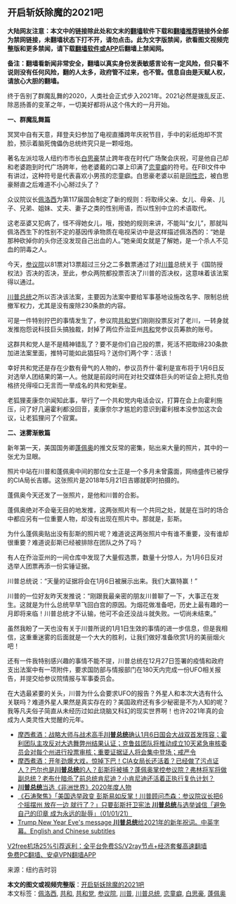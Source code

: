  <h2>开启斩妖除魔的2021吧</h2> <p class="notice"><b>大陆网友注意：本文中的链接除此处和文末的<a href="https://github.com/bannedbook/fanqiang" >翻墙</a>软件下载和<a href="https://github.com/killgcd/justmysocks/blob/master/README.md">翻墙推荐</a>链接外全部为禁网链接，未翻墙状态下打不开，请勿点击。此为文字版禁闻，欲看图文视频完整版和更多禁闻，请下载<a href="https://github.com/bannedbook/fanqiang">翻墙软件或APP</a>后翻墙上禁闻网。</p><p>备注：翻墙看新闻非常安全，翻墙以真实身份发表敏感言论有一定风险，但只看不说则没有任何风险，翻的人太多，政府管不过来，也不管。信息自由是天赋人权，请放心大胆的翻墙。</b></p>  <div class="entry"> <p>终于告别了群魔乱舞的2020，人类社会正式步入2021年。2021必然是拨乱反正、除恶扬善的变革之年，一切美好都将从这个伟大的一月开始。</p> <p><strong>一、群魔乱舞篇</strong></p> <p>冥冥中自有天意，拜登夫妇参加了电视直播跨年庆祝节目，手中的彩纸炮却不赏脸，预示着脑死傀儡伪总统终究只是一颗哑炮。</p> <p>著名左派垃圾人纽约市市长<a href="https://www.bannedbook.org/bnews/tag/%E7%99%BD%E6%80%9D%E8%B1%AA/" class="st_tag internal_tag" rel="tag" title="标签 白思豪 下的日志">白思豪</a>禁止跨年夜在时代广场聚会庆祝，可是他自己却和老婆跑到时代广场跨年，他老婆戴的口罩上印满了<a href="https://www.bannedbook.org/bnews/tag/%e6%81%8b%e7%ab%a5%e7%99%96/" class="st_tag internal_tag" rel="tag" title="标签 恋童癖 下的日志">恋童癖</a>的符号。在FBI文件中有讲过，这种符号是代表喜欢小男孩的恋童癖。白思豪老婆以前是<span class='wp_keywordlink'><a href="https://www.bannedbook.org/forum57/topic6302.html" title="我所知道的地球历史与奥秘篇（十）：同性恋与吸毒" target="_blank">同性恋</a></span>，被白思豪掰直之后难道不小心掰过头了？</p> <p>众议院议长<a href="https://www.bannedbook.org/bnews/tag/%e4%bd%a9%e6%b4%9b%e8%a5%bf/" class="st_tag internal_tag" rel="tag" title="标签 佩洛西 下的日志">佩洛西</a>为第117届国会制定了新的规则：将取缔父亲、女儿、母亲、儿子、兄弟、姐妹、丈夫、妻子之类的性别用语，而以性别中立的术语取代。</p> <p>这老巫婆又犯病了，怪不得她女儿，哦，按她的规则来讲，不能叫“女儿”，那就叫佩洛西生下的性别不定的基因传承物质在电视采访中是这样描述佩洛西的：“她是那种砍掉你的头你还没发现自己出血的人。”她亲闺女就是了解她，是一个杀人不见血的阴毒之人。</p>  <p>今天，<a href="https://www.bannedbook.org/bnews/tag/%e5%8f%82%e8%ae%ae%e9%99%a2/" class="st_tag internal_tag" rel="tag" title="标签 参议院 下的日志">参议院</a>以81票对13票超过三分之二多数票通过了对<a href="https://www.bannedbook.org/bnews/tag/%e5%b7%9d%e6%99%ae/" class="st_tag internal_tag" rel="tag" title="标签 川普 下的日志">川普</a>总统关于《国防授权法》否决的否决，至此，参众两院都投票否决了川普的否决权，这意味着该法案得以通过。</p> <p><a href="https://www.bannedbook.org/bnews/tag/%E5%B7%9D%E6%99%AE%E6%80%BB%E7%BB%9F/" class="st_tag internal_tag" rel="tag" title="标签 川普总统 下的日志">川普总统</a>之所以否决该法案，主要因为法案中要给军事基地设施改名字、限制总统撤军权力，尤其是没有废除230条款的内容。</p> <p>可是一件特别拧巴的事情发生了，参议院<a href="https://www.bannedbook.org/bnews/tag/%e5%85%b1%e5%92%8c%e5%85%9a/" class="st_tag internal_tag" rel="tag" title="标签 共和党 下的日志">共和党</a>们刚刚投票反对了老川，一转身就发推抱怨说科技巨头搞独裁，封掉了两位乔治亚州<a href="https://www.bannedbook.org/bnews/tag/%E5%85%B1%E5%92%8C/" class="st_tag internal_tag" rel="tag" title="标签 共和 下的日志">共和</a>党参议员筹款的账号。</p> <p>这群共和党人是不是精神错乱了？要不是你们自己投的票，死活不把取缔230条款加进法案里面，推特可能如此猖狂吗？送你们两个字：活该！</p> <p>幸好共和党还是存在少数有骨气的人物的，参议员乔什·霍利是宣布将于1月6日反对选举人团结果的第一人。他就是前段时间在对社交媒体巨头的听证会上把扎克伯格挤兑得哑口无言而一举成名的共和党新星。</p> <p>老狐狸麦康奈尔闻知此事，举行了一个共和党内电话会议，打算在会上向霍利施压，问了好几遍霍利都没回音，麦康奈尔才尴尬的意识到霍利根本没参加这次会议，让老狐狸问了个寂寞。</p>  <p><strong>二、迷雾渐散篇</strong></p> <p>新年第一天，美国国务卿<a href="https://www.bannedbook.org/bnews/tag/%E8%93%AC%E4%BD%A9%E5%A5%A5/" class="st_tag internal_tag" rel="tag" title="标签 蓬佩奥 下的日志">蓬佩奥</a>的推文反常的密集，贴出来大量的照片，其中的一张尤为显眼。</p> <p>照片中站在川普和蓬佩奥中间的那位女士正是一个多月未曾露面，网络盛传已被俘的CIA局长吉娜。这张照片是2018年5月21日吉娜就职时拍摄的。</p> <p>蓬佩奥今天还发了一张照片，是他和川普的合影。</p> <p>蓬佩奥绝对不会毫无目的地发推，这两张照片有一个共同之处，就是在当时的场合中都应另有一位重要人物，却没有出现在照片中。那就是，彭斯。</p> <p>为什么蓬佩奥贴出没有彭斯的照片呢？难道说这两张照片中有谁不重要，没有谁却很重要？难道说彭斯已经被排除在团队之外了吗？</p>  <p>有人在乔治亚州的一间仓库中发现了大量假选票，数量十分惊人，为1月6日反对选举人团票再添一份实锤证据。</p> <p>川普总统说：“天量的证据将会在1月6日被展示出来。我们大赢特赢！”</p> <p>川普的一位好友昨天发推说：“刚跟我最亲密的朋友川普聊了一下，大事正在发生。这就是为什么总统早早飞回白宫的原因。为烟花做准备吧，历史上最有趣的一月即将来临！川普总统才不认输，他可不会还没战斗就失败。一切尚未结束。”</p> <p>虽然我盼了一天也没有关于川普所说的1月1日生效的事情的进一步信息，但是我相信，这重重迷雾的后面就是一个大大的胜利，让我们做好准备欣赏1月的美丽烟火吧！</p> <p>还有一件我特别感兴趣的事情不能不提，川普总统在12月27日签署的疫情和政府支出法案中有一项附件，要求国防部与情报部门在180天内完成一份UFO相关报告，并提交给参议院情报与军事委员会。</p> <p>在大选最紧要的关头，川普为什么会要求UFO的报告？外星人和本次大选有什么关联吗？难道外星人果然是真实存在的？美国政府还有多少秘密是不为人知的呢？我等凡夫俗子简直从未经历过如此烧脑又科幻的现实世界啊！也许2021年真的会成为人类灵性大觉醒的元年。</p>  <ul class='op-related-articles' title='相关阅读'> <li><a href='https://www.bannedbook.org/bnews/bannedvideo/20210103/1460017.html' target='_blank'>摩西煮酒：战略大师与战术高手<b>川普总统</b>确认1月6日国会大战双首发阵容；霍利团队主攻反对大选舞弊州结果认证；克鲁兹团队将推动成立10天紧急审核委员会对每个州进行投票审核；重要证据证人将会集中登场；戒严令</a></li> <li><a href='https://www.bannedbook.org/bnews/bannedvideo/20210102/1459500.html' target='_blank'>摩西煮酒：开年劲爆大戏，惊掉下巴！CIA女局长还活着？已经做了污点证人？巴尔也是<b>川普总统</b>的人？彭斯将被捕？蓬佩奥掌控参议院？弗林将军将做副总统？老布什暗杀了前总统肯尼迪？小肯尼迪还活着正执行复仇计划？</a></li> <li><a href='https://www.bannedbook.org/bnews/worldnews/20210102/1459394.html' target='_blank'><b>川普总统</b>当选《非洲世界》2020年度人物</a></li> <li><a href='https://www.bannedbook.org/bnews/bannedvideo/20210102/1459330.html' target='_blank'>《石涛聚焦》「美国选举政变 彭斯易如反掌！川普顾问杰森：参议院议长把6个摇摆州 放在一边 就行了？」只要彭斯扞卫宪法 <b>川普总统</b>与选举诚信「避免自己的印章 成为永远的耻辱」（01/01/21）</a></li> <li><a href='https://www.bannedbook.org/bnews/bannedvideo/20210101/1459023.html' target='_blank'>Trump New Year Eve's message  <b>川普总统</b>给2021年的新年祝词。中英字幕。English and Chinese subtitles</a></li> </ul> <p class="texttj"> <a href="https://www.bannedbook.org/forum23/topic22702.html" target="_blank">V2free机场25%引荐返利：全平台免费SS/V2ray节点+经济套餐高速翻墙</a><br/> <a href="https://github.com/bannedbook/fanqiang/wiki/%E7%A6%81%E9%97%BB%E7%BD%91%E5%AE%89%E5%8D%93%E7%BF%BB%E5%A2%99%E6%96%B0%E9%97%BBAPP" target="_blank">免费PC翻墙、安卓VPN翻墙APP</a></p><p> 来源：纽约吉时羽 </p><a name='sharetosocial'></a>       <div><b>本文的图文或视频完整版</b>：<a href='https://www.bannedbook.org/bnews/comments/20210103/1460044.html'>开启斩妖除魔的2021吧</a></div>  </div><!--END ENTRY--> <div class="postfooter"> <div>本文标签：<a href="https://www.bannedbook.org/bnews/tag/%e4%bd%a9%e6%b4%9b%e8%a5%bf/" rel="tag">佩洛西</a>, <a href="https://www.bannedbook.org/bnews/tag/%E5%85%B1%E5%92%8C/" rel="tag">共和</a>, <a href="https://www.bannedbook.org/bnews/tag/%e5%85%b1%e5%92%8c%e5%85%9a/" rel="tag">共和党</a>, <a href="https://www.bannedbook.org/bnews/tag/%e5%8f%82%e8%ae%ae%e9%99%a2/" rel="tag">参议院</a>, <a href="https://www.bannedbook.org/bnews/tag/%e5%b7%9d%e6%99%ae/" rel="tag">川普</a>, <a href="https://www.bannedbook.org/bnews/tag/%E5%B7%9D%E6%99%AE%E6%80%BB%E7%BB%9F/" rel="tag">川普总统</a>, <a href="https://www.bannedbook.org/bnews/tag/%e6%81%8b%e7%ab%a5%e7%99%96/" rel="tag">恋童癖</a>, <a href="https://www.bannedbook.org/bnews/tag/%E7%99%BD%E6%80%9D%E8%B1%AA/" rel="tag">白思豪</a>, <a href="https://www.bannedbook.org/bnews/tag/%E8%93%AC%E4%BD%A9%E5%A5%A5/" rel="tag">蓬佩奥</a></div>  </div><!--END POSTFOOTER--> 
